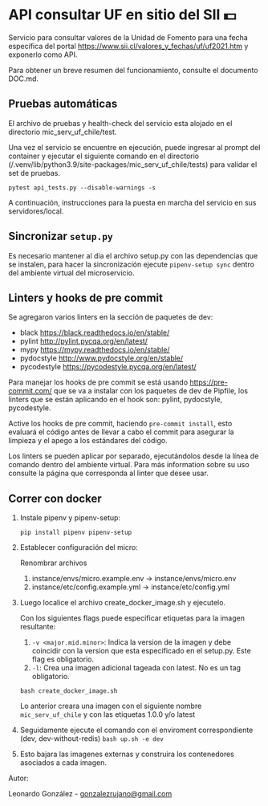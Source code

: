# API consultar UF en sitio del SII :dollar:

Servicio para consultar valores de la Unidad de Fomento para una fecha específica del portal https://www.sii.cl/valores_y_fechas/uf/uf2021.htm y exponerlo como API.

Para obtener un breve resumen del funcionamiento, consulte el documento DOC.md.

## Pruebas automáticas

El archivo de pruebas y health-check del servicio esta alojado en el directorio mic_serv_uf_chile/test.

Una vez el servicio se encuentre en ejecución, puede ingresar al prompt del container y ejecutar el siguiente comando en el directorio (/.venv/lib/python3.9/site-packages/mic_serv_uf_chile/tests) para validar el set de pruebas.

    pytest api_tests.py --disable-warnings -s

A continuación, instrucciones para la puesta en marcha del servicio en sus servidores/local.

## Sincronizar `setup.py`

Es necesario mantener al dia el archivo setup.py con las dependencias que se instalen, para hacer la sincronización
ejecute `pipenv-setup sync` dentro del ambiente virtual del microservicio.

## Linters y hooks de pre commit

Se agregaron varios linters en la sección de paquetes de dev:

* black https://black.readthedocs.io/en/stable/
* pylint http://pylint.pycqa.org/en/latest/
* mypy https://mypy.readthedocs.io/en/stable/
* pydocstyle http://www.pydocstyle.org/en/stable/
* pycodestyle https://pycodestyle.pycqa.org/en/latest/

Para manejar los hooks de pre commit se está usando https://pre-commit.com/ que se va a instalar con los paquetes de dev
de Pipfile, los linters que se están aplicando en el hook son: pylint, pydocstyle, pycodestyle.

Active los hooks de pre commit, haciendo `pre-commit install`, esto evaluará el código antes de llevar a cabo el commit
para asegurar la limpieza y el apego a los estándares del código.

Los linters se pueden aplicar por separado, ejecutándolos desde la línea de comando dentro del ambiente virtual. Para
más information sobre su uso consulte la página que corresponda al linter que desee usar.

## Correr con docker

1.  Instale pipenv y pipenv-setup:

    ```
    pip install pipenv pipenv-setup
    ```
2.  Establecer configuración del micro:

    Renombrar archivos 
    1. instance/envs/micro.example.env -> instance/envs/micro.env
    2. instance/etc/config.example.yml -> instance/etc/config.yml
    
3.  Luego localice el archivo create_docker_image.sh y ejecutelo.
 
    Con los siguientes flags puede especificar etiquetas para la imagen resultante: 
    1.  `-v <major.mid.minor>`: Indica la version de la imagen y debe coincidir con la version que esta especificado en el setup.py. Este flag es obligatorio.
    2.  `-l`: Crea una imagen adicional tageada con latest. No es un tag obligatorio.

    ```
    bash create_docker_image.sh
    ```

    Lo anterior creara una imagen con el siguiente nombre `mic_serv_uf_chile` y con las etiquetas 1.0.0 y/o latest

4. Seguidamente ejecute el comando con el enviroment correspondiente (dev, dev-without-redis) `bash up.sh -e dev`
5. Esto bajara las imagenes externas y construira los contenedores asociados a cada imagen.

Autor: 

Leonardo González - gonzalezrujano@gmail.com
